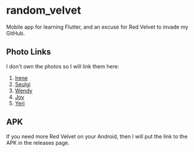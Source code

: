 # random_velvet

Mobile app for learning Flutter, and an excuse for Red Velvet to invade my GitHub.

## Photo Links
I don't own the photos so I will link them here:

1. [Irene](https://www.google.com/url?sa=i&url=https%3A%2F%2Fwww.pxfuel.com%2Fen%2Fquery%3Fq%3Direne%2Bred%2Bvelvet&psig=AOvVaw1CPY5K_deoCtMDNnGAewko&ust=1685792939542000&source=images&cd=vfe&ved=0CBMQjhxqFwoTCICfmZzCpP8CFQAAAAAdAAAAABAE)
2. [Seulgi](https://www.google.com/url?sa=i&url=https%3A%2F%2Fwww.pxfuel.com%2Fen%2Fdesktop-wallpaper-njrkc&psig=AOvVaw2dZsySjMQ3zdwC7n5_A_Qj&ust=1685792914759000&source=images&cd=vfe&ved=0CBMQjhxqFwoTCOjlqJDCpP8CFQAAAAAdAAAAABAE)
3. [Wendy](https://www.google.com/url?sa=i&url=https%3A%2F%2Fwww.pxfuel.com%2Fen%2Fdesktop-wallpaper-vynhe&psig=AOvVaw3rBUoPeAHEYmSJjW9jv3s0&ust=1685792888890000&source=images&cd=vfe&ved=0CBMQjhxqFwoTCMiwgITCpP8CFQAAAAAdAAAAABAE)
4. [Joy](https://www.google.com/url?sa=i&url=https%3A%2F%2Fwww.pxfuel.com%2Fen%2Fdesktop-wallpaper-xrljq&psig=AOvVaw0ZzesrCH0EVH-No06PlkuT&ust=1685792853775000&source=images&cd=vfe&ved=0CBMQjhxqFwoTCLDlpPPBpP8CFQAAAAAdAAAAABAJ)
5. [Yeri](https://image-1.uhdpaper.com/wallpaper/red-velvet-yeri-feel-my-rhythm-phone-wallpaper-hd-uhdpaper.com-170@1@g.jpg)

## APK
If you need more Red Velvet on your Android, then  I will put the link to the APK in the releases page.